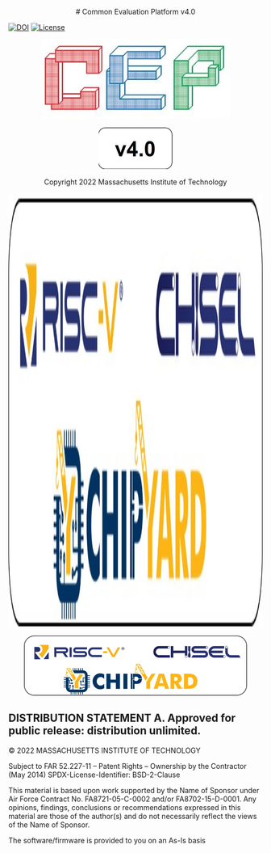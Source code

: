 [//]: # (Copyright 2022 Massachusetts Institute of Technology)
[//]: # (SPDX short identifier: BSD-2-Clause)

<p align="center">
  # Common Evaluation Platform v4.0
</p>

[![DOI](https://zenodo.org/badge/108179132.svg)](https://zenodo.org/badge/latestdoi/108179132)
[![License](https://img.shields.io/badge/License-BSD%202--Clause-orange.svg)](https://opensource.org/licenses/BSD-2-Clause)

<p align="center">
    <img src="./cep_docs/cep_logo.jpg" width="375" height="159">
</p>
<p align="center">
    <img src="./cep_docs/version4.0.jpg" width="146" height="82">
</p>
<p align="center">
   Copyright 2022 Massachusetts Institute of Technology
</p>
<p align="center">
    <img src="./cep_docs/related_logos.jpg" width="1776" height="857">
</p>
<p align="center">
    <img src="./cep_docs/related_logos.jpg" width="442" height="120">
</p>

## DISTRIBUTION STATEMENT A. Approved for public release: distribution unlimited.

© 2022 MASSACHUSETTS INSTITUTE OF TECHNOLOGY

Subject to FAR 52.227-11 – Patent Rights – Ownership by the Contractor (May 2014)
SPDX-License-Identifier: BSD-2-Clause

This material is based upon work supported by the Name of Sponsor under Air Force Contract No. FA8721-05-C-0002 and/or FA8702-15-D-0001. Any opinions, findings, conclusions or recommendations expressed in this material are those of the author(s) and do not necessarily reflect the views of the Name of Sponsor.

The software/firmware is provided to you on an As-Is basis